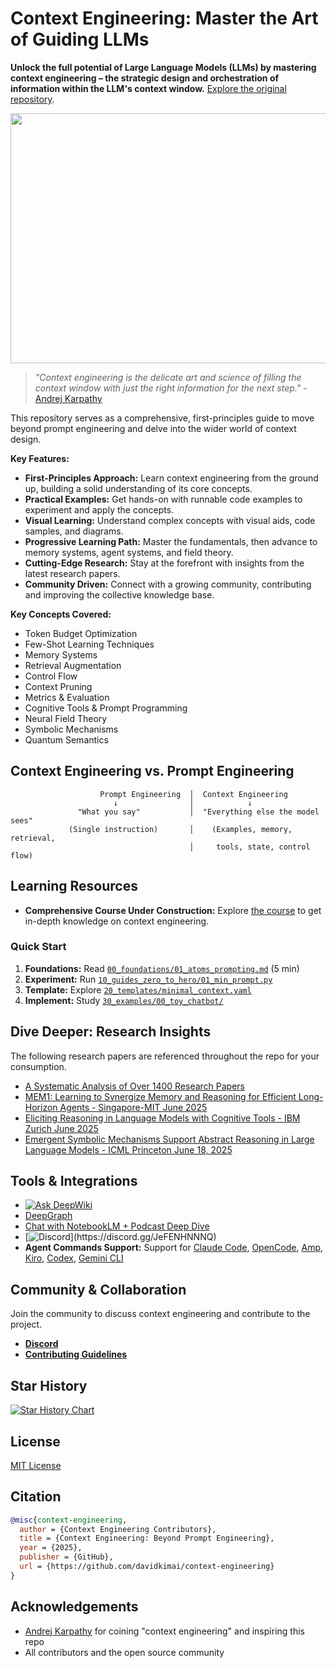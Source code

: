 # Context Engineering: Master the Art of Guiding LLMs

**Unlock the full potential of Large Language Models (LLMs) by mastering context engineering – the strategic design and orchestration of information within the LLM's context window.** [Explore the original repository](https://github.com/davidkimai/Context-Engineering).

<div align="center">
  <img width="1600" height="400" alt="image" src="https://github.com/user-attachments/assets/f41f9664-b707-4291-98c8-5bab3054a572" />
</div>

> _"Context engineering is the delicate art and science of filling the context window with just the right information for the next step."_ - [Andrej Karpathy](https://x.com/karpathy/status/1937902205765607626)

This repository serves as a comprehensive, first-principles guide to move beyond prompt engineering and delve into the wider world of context design.

**Key Features:**

*   **First-Principles Approach:** Learn context engineering from the ground up, building a solid understanding of its core concepts.
*   **Practical Examples:** Get hands-on with runnable code examples to experiment and apply the concepts.
*   **Visual Learning:** Understand complex concepts with visual aids, code samples, and diagrams.
*   **Progressive Learning Path:** Master the fundamentals, then advance to memory systems, agent systems, and field theory.
*   **Cutting-Edge Research:** Stay at the forefront with insights from the latest research papers.
*   **Community Driven:** Connect with a growing community, contributing and improving the collective knowledge base.

**Key Concepts Covered:**

*   Token Budget Optimization
*   Few-Shot Learning Techniques
*   Memory Systems
*   Retrieval Augmentation
*   Control Flow
*   Context Pruning
*   Metrics & Evaluation
*   Cognitive Tools & Prompt Programming
*   Neural Field Theory
*   Symbolic Mechanisms
*   Quantum Semantics

## Context Engineering vs. Prompt Engineering

```
                    Prompt Engineering  │  Context Engineering
                       ↓                │            ↓                      
               "What you say"           │  "Everything else the model sees"
             (Single instruction)       │    (Examples, memory, retrieval,
                                        │     tools, state, control flow)
```

## Learning Resources

*   **Comprehensive Course Under Construction:** Explore [the course](https://github.com/davidkimai/Context-Engineering/tree/main/00_COURSE) to get in-depth knowledge on context engineering.

### Quick Start

1.  **Foundations:** Read [`00_foundations/01_atoms_prompting.md`](00_foundations/01_atoms_prompting.md) (5 min)
2.  **Experiment:** Run [`10_guides_zero_to_hero/01_min_prompt.py`](10_guides_zero_to_hero/01_min_prompt.py)
3.  **Template:** Explore [`20_templates/minimal_context.yaml`](20_templates/minimal_context.yaml)
4.  **Implement:** Study [`30_examples/00_toy_chatbot/`](30_examples/00_toy_chatbot/)

## Dive Deeper: Research Insights

The following research papers are referenced throughout the repo for your consumption.

*   [A Systematic Analysis of Over 1400 Research Papers](https://arxiv.org/pdf/2507.13334)
*   [MEM1: Learning to Synergize Memory and Reasoning for Efficient Long-Horizon Agents - Singapore-MIT June 2025](https://www.arxiv.org/pdf/2506.15841)
*   [Eliciting Reasoning in Language Models with Cognitive Tools - IBM Zurich June 2025](https://www.arxiv.org/pdf/2506.12115)
*   [Emergent Symbolic Mechanisms Support Abstract Reasoning in Large Language Models - ICML Princeton June 18, 2025](https://openreview.net/forum?id=y1SnRPDWx4)

## Tools & Integrations

*   [![Ask DeepWiki](https://deepwiki.com/badge.svg)](https://deepwiki.com/davidkimai/Context-Engineering)
*   [DeepGraph](https://www.deepgraph.co/davidkimai/Context-Engineering)
*   [Chat with NotebookLM + Podcast Deep Dive](https://notebooklm.google.com/notebook/0c6e4dc6-9c30-4f53-8e1a-05cc9ff3bc7e)
*   [![Discord](https://img.shields.io/badge/Discord-join%20chat-7289DA.svg?logo=discord")](https://discord.gg/JeFENHNNNQ)
*   **Agent Commands Support:** Support for [Claude Code](https://www.anthropic.com/claude-code), [OpenCode](https://opencode.ai/), [Amp](https://sourcegraph.com/amp), [Kiro](https://kiro.dev/), [Codex](https://openai.com/codex/), [Gemini CLI](https://github.com/google-gemini/gemini-cli)

## Community & Collaboration

Join the community to discuss context engineering and contribute to the project.

*   **[Discord](https://discord.gg/JeFENHNNNQ)**
*   **[Contributing Guidelines](.github/CONTRIBUTING.md)**

## Star History

[![Star History Chart](https://api.star-history.com/svg?repos=davidkimai/Context-Engineering&type=Date)](https://www.star-history.com/#davidkimai/Context-Engineering&Date)

## License

[MIT License](LICENSE)

## Citation

```bibtex
@misc{context-engineering,
  author = {Context Engineering Contributors},
  title = {Context Engineering: Beyond Prompt Engineering},
  year = {2025},
  publisher = {GitHub},
  url = {https://github.com/davidkimai/context-engineering}
}
```

## Acknowledgements

*   [Andrej Karpathy](https://x.com/karpathy/status/1937902205765607626) for coining "context engineering" and inspiring this repo
*   All contributors and the open source community